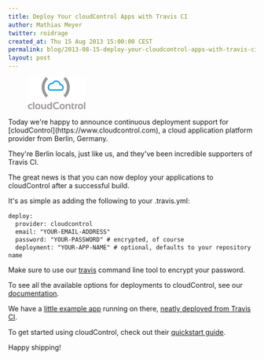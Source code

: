 ```yaml
---
title: Deploy Your cloudControl Apps with Travis CI
author: Mathias Meyer
twitter: roidrage
created_at: Thu 15 Aug 2013 15:00:00 CEST
permalink: blog/2013-08-15-deploy-your-cloudcontrol-apps-with-travis-ci
layout: post
---
```

<figure class="small right">
  <a href="https://www.cloudcontrol.com"><img src="/images/cloudcontrol.png"/></a>
</figure>
Today we're happy to announce continuous deployment support for
[cloudControl](https://www.cloudcontrol.com), a cloud application platform
provider from Berlin, Germany.

They're Berlin locals, just like us, and they've been incredible supporters of
Travis CI.

The great news is that you can now deploy your applications to cloudControl
after a successful build.

It's as simple as adding the following to your .travis.yml:

    deploy:
      provider: cloudcontrol
      email: "YOUR-EMAIL-ADDRESS"
      password: "YOUR-PASSWORD" # encrypted, of course
      deployment: "YOUR-APP-NAME" # optional, defaults to your repository name

Make sure to use our [travis](https://github.com/travis-ci/travis) command line
tool to encrypt your password.

To see all the available options for deployments to cloudControl, see our
[documentation](http://about.travis-ci.org/docs/user/deployment/cloudcontrol/).

We have a [little example app](https://github.com/rkh/ruby-sinatra-example-app)
running on there, [neatly deployed from Travis
CI](http://myfoo.cloudcontrolled.com).

To get started using cloudControl, check out their [quickstart
guide](https://www.cloudcontrol.com/dev-center/Quickstart).

Happy shipping!
